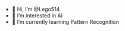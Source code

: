 - 👋 Hi, I’m @Lego514
- 👀 I’m interested in AI
- 🌱 I’m currently learning Pattern Recognition

<!---
- 💞️ I’m looking to collaborate on ...
- 📫 How to reach me ...
Lego514/Lego514 is a ✨ special ✨ repository because its `README.md` (this file) appears on your GitHub profile.
You can click the Preview link to take a look at your changes.
--->
